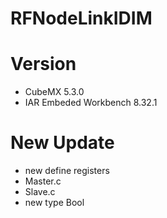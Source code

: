 # RFNodeLinkIDIM


# Version
- CubeMX 5.3.0
- IAR Embeded Workbench 8.32.1

# New Update
- new define registers
- Master.c
- Slave.c
- new type Bool